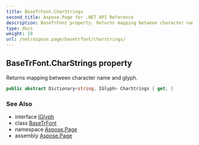 ```yaml
---
title: BaseTrFont.CharStrings
second_title: Aspose.Page for .NET API Reference
description: BaseTrFont property. Returns mapping between character name and glyph
type: docs
weight: 10
url: /net/aspose.page/basetrfont/charstrings/
---
```

## BaseTrFont.CharStrings property

Returns mapping between character name and glyph.

```csharp
public abstract Dictionary<string, IGlyph> CharStrings { get; }
```

### See Also

* interface [IGlyph](../../iglyph/)
* class [BaseTrFont](../)
* namespace [Aspose.Page](../../basetrfont/)
* assembly [Aspose.Page](../../../)


